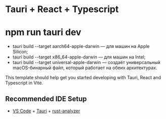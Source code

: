 # Tauri + React + Typescript
# npm run tauri dev

- tauri build --target aarch64-apple-darwin — для машин на Apple Silicon;
- tauri build --target x86_64-apple-darwin — для машин на Intel;
- tauri build --target universal-apple-darwin — создаёт универсальный macOS-бинарный файл, который работает на обеих архитектурах.

This template should help get you started developing with Tauri, React and Typescript in Vite.

## Recommended IDE Setup

- [VS Code](https://code.visualstudio.com/) + [Tauri](https://marketplace.visualstudio.com/items?itemName=tauri-apps.tauri-vscode) + [rust-analyzer](https://marketplace.visualstudio.com/items?itemName=rust-lang.rust-analyzer)
